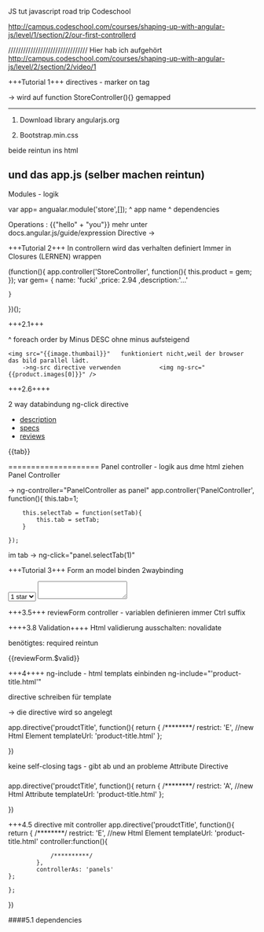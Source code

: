 JS tut javascript road trip Codeschool


http://campus.codeschool.com/courses/shaping-up-with-angular-js/level/1/section/2/our-first-controllerd

////////////////////////////////
Hier hab ich aufgehört http://campus.codeschool.com/courses/shaping-up-with-angular-js/level/2/section/2/video/1

+++Tutorial 1+++
directives - marker on tag

<body ng-controller="StoreContoller"> -> wird auf function StoreController(){} gemapped


-----------------------------------------
1. Download library angularjs.org

2. Bootstrap.min.css

beide reintun ins html


und das app.js (selber machen reintun)
-------------



Modules - logik 

var app= angualar.module('store',[]);
						   ^
						app name  ^ 
								dependencies

Operations : {{"hello" + "you"}} mehr unter docs.angular.js/guide/expression
Directive -> <div ng-dosomething="">

+++Tutorial 2+++
In controllern wird das verhalten definiert
Immer in Closures (LERNEN) wrappen

(function(){
	app.controller('StoreController', function(){
		this.product = gem;
	});
	var gem= {
		name: 'fucki'
		,price: 2.94
		,description:'...'

	}

})();

+++2.1+++
			<div ng-repeat="product in store.products| orderBy:'-price'">
															^
														foreach order by Minus DESC ohne minus aufsteigend

	<img src="{{image.thumbail}}"   funktioniert nicht,weil der browser das bild parallel lädt. 
		->ng-src directive verwenden           <img ng-src="{{product.images[0]}}" />
+++2.6++++


2 way databindung
ng-click directive
<section ng-init="tab = 1">
	<ul class="nav nav-pills">
	<!-- wird ative gesetzt wenn tab =1-->
		<li ng-class="{ active:tab === 1}"> <a href ng-click="tab = 1">description</a></li>
		<li> <a href ng-click="tab = 2">specs</a></li>
		<li> <a href ng-click="tab = 3">reviews</a></li>
	</ul>
	{{tab}}<!--wert von tab wird geupdet und ausgegeben -->
</section>


====================
Panel controller - logik aus dme html ziehen
Panel Controller

-> ng-controller="PanelController as panel"
	app.controller('PanelController', function(){
		this.tab=1;

		this.selectTab = function(setTab){
			this.tab = setTab;
		}

	});

im tab -> ng-click="panel.selectTab(1)"



+++Tutorial 3+++
Form an model binden  2waybinding

<select ng-model="review.stars">
<option value="1">1 star</option>
</select>
<textarea ng-model="review.body"></textarea>


+++3.5+++
reviewForm controller - variablen definieren
immer Ctrl suffix

++++3.8 Validation++++
Html validierung ausschalten: novalidate

benötigtes: required reintun

{{reviewForm.$valid}}


+++4++++
ng-include - html templats einbinden  ng-include="'product-title.html'"

directive schreiben für template

-> die directive
<product-title></product-title>
wird so angelegt

app.directive('proudctTitle', function(){
	return {
		/********/
		restrict: 'E', 	//new Html Element
		templateUrl: 'product-title.html'
	};	

})

keine self-closing tags - gibt ab und an probleme
Attribute Directive <h3 product-title></h3>
app.directive('proudctTitle', function(){
	return {
		/********/
		restrict: 'A', 	//new Html Attribute
		templateUrl: 'product-title.html'
	};	

})

+++4.5 directive mit  controller
app.directive('proudctTitle', function(){
	return {
		/********/
		restrict: 'E', 	//new Html Element
		templateUrl: 'product-title.html'
		controller:function(){
				
				/**********/
			}, 
			controllerAs: 'panels'
	};

	};	

})

####5.1 dependencies